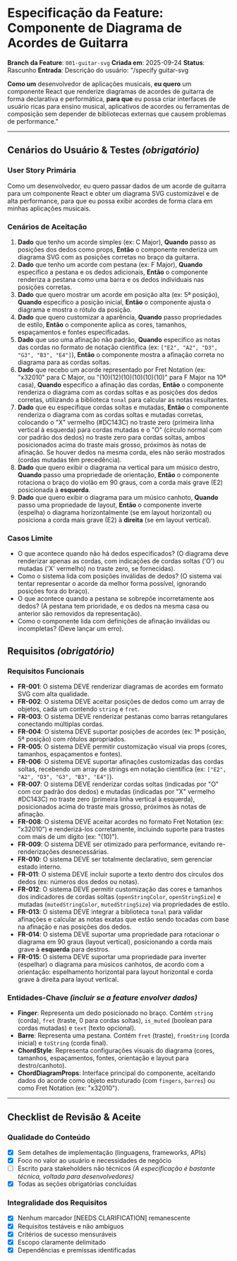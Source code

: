 # Especificação da Feature: Componente de Diagrama de Acordes de Guitarra

**Branch da Feature**: `001-guitar-svg`
**Criada em**: 2025-09-24
**Status**: Rascunho
**Entrada**: Descrição do usuário: "/specify guitar-svg

**Como um** desenvolvedor de aplicações musicais, **eu quero** um componente React que renderize diagramas de acordes de guitarra de forma declarativa e performática, **para que** eu possa criar interfaces de usuário ricas para ensino musical, aplicativos de acordes ou ferramentas de composição sem depender de bibliotecas externas que causem problemas de performance."

---

## Cenários do Usuário & Testes _(obrigatório)_

### User Story Primária

Como um desenvolvedor, eu quero passar dados de um acorde de guitarra para um componente React e obter um diagrama SVG customizável e de alta performance, para que eu possa exibir acordes de forma clara em minhas aplicações musicais.

### Cenários de Aceitação

1.  **Dado** que tenho um acorde simples (ex: C Major), **Quando** passo as posições dos dedos como props, **Então** o componente renderiza um diagrama SVG com as posições corretas no braço da guitarra.
2.  **Dado** que tenho um acorde com pestana (ex: F Major), **Quando** especifico a pestana e os dedos adicionais, **Então** o componente renderiza a pestana como uma barra e os dedos individuais nas posições corretas.
3.  **Dado** que quero mostrar um acorde em posição alta (ex: 5ª posição), **Quando** especifico a posição inicial, **Então** o componente ajusta o diagrama e mostra o rótulo da posição.
4.  **Dado** que quero customizar a aparência, **Quando** passo propriedades de estilo, **Então** o componente aplica as cores, tamanhos, espaçamentos e fontes especificadas.
5.  **Dado** que uso uma afinação não padrão, **Quando** especifico as notas das cordas no formato de notação científica (ex: `["E2", "A2", "D3", "G3", "B3", "E4"]`), **Então** o componente mostra a afinação correta no diagrama para as cordas soltas.
6.  **Dado** que recebo um acorde representado por Fret Notation (ex: "x32010" para C Major, ou "(10)(12)(10)(10)(10)(10)" para F Major na 10ª casa), **Quando** especifico a afinação das cordas, **Então** o componente renderiza o diagrama com as cordas soltas e as posições dos dedos corretas, utilizando a biblioteca `tonal` para calcular as notas resultantes.
7.  **Dado** que eu especifique cordas soltas e mutadas, **Então** o componente renderiza o diagrama com as cordas soltas e mutadas corretas, colocando o "X" vermelho (#DC143C) no traste zero (primeira linha vertical à esquerda) para cordas mutadas e o "O" (círculo normal com cor padrão dos dedos) no traste zero para cordas soltas, ambos posicionados acima do traste mais grosso, próximos às notas de afinação. Se houver dedos na mesma corda, eles não serão mostrados (cordas mutadas têm precedência).
8.  **Dado** que quero exibir o diagrama na vertical para um músico destro, **Quando** passo uma propriedade de orientação, **Então** o componente rotaciona o braço do violão em 90 graus, com a corda mais grave (E2) posicionada à **esquerda**.
9.  **Dado** que quero exibir o diagrama para um músico canhoto, **Quando** passo uma propriedade de layout, **Então** o componente inverte (espelha) o diagrama horizontalmente (se em layout horizontal) ou posiciona a corda mais grave (E2) à **direita** (se em layout vertical).

### Casos Limite

- O que acontece quando não há dedos especificados? (O diagrama deve renderizar apenas as cordas, com indicações de cordas soltas ('O') ou mutadas ('X' vermelho) no traste zero, se fornecidas).
- Como o sistema lida com posições inválidas de dedos? (O sistema vai tentar representar o acorde da melhor forma possível, ignorando posições fora do braço).
- O que acontece quando a pestana se sobrepõe incorretamente aos dedos? (A pestana tem prioridade, e os dedos na mesma casa ou anterior são removidos da representação).
- Como o componente lida com definições de afinação inválidas ou incompletas? (Deve lançar um erro).

## Requisitos _(obrigatório)_

### Requisitos Funcionais

- **FR-001**: O sistema DEVE renderizar diagramas de acordes em formato SVG com alta qualidade.
- **FR-002**: O sistema DEVE aceitar posições de dedos como um array de objetos, cada um contendo `string` e `fret`.
- **FR-003**: O sistema DEVE renderizar pestanas como barras retangulares conectando múltiplas cordas.
- **FR-004**: O sistema DEVE suportar posições de acordes (ex: 1ª posição, 5ª posição) com rótulos apropriados.
- **FR-005**: O sistema DEVE permitir customização visual via props (cores, tamanhos, espaçamentos e fontes).
- **FR-006**: O sistema DEVE suportar afinações customizadas das cordas soltas, recebendo um array de strings em notação científica (ex: `["E2", "A2", "D3", "G3", "B3", "E4"]`).
- **FR-007**: O sistema DEVE renderizar cordas soltas (indicadas por "O" com cor padrão dos dedos) e mutadas (indicadas por "X" vermelho #DC143C) no traste zero (primeira linha vertical à esquerda), posicionados acima do traste mais grosso, próximos às notas de afinação.
- **FR-008**: O sistema DEVE aceitar acordes no formato Fret Notation (ex: "x32010") e renderizá-los corretamente, incluindo suporte para trastes com mais de um dígito (ex: "(10)").
- **FR-009**: O sistema DEVE ser otimizado para performance, evitando re-renderizações desnecessárias.
- **FR-010**: O sistema DEVE ser totalmente declarativo, sem gerenciar estado interno.
- **FR-011**: O sistema DEVE incluir suporte a texto dentro dos círculos dos dedos (ex: números dos dedos ou notas).
- **FR-012**: O sistema DEVE permitir customização das cores e tamanhos dos indicadores de cordas soltas (`openStringColor`, `openStringSize`) e mutadas (`mutedStringColor`, `mutedStringSize`) via propriedades de estilo.
- **FR-013**: O sistema DEVE integrar a biblioteca `tonal` para validar afinações e calcular as notas exatas que estão sendo tocadas com base na afinação e nas posições dos dedos.
- **FR-014**: O sistema DEVE suportar uma propriedade para rotacionar o diagrama em 90 graus (layout vertical), posicionando a corda mais grave à **esquerda** para destros.
- **FR-015**: O sistema DEVE suportar uma propriedade para inverter (espelhar) o diagrama para músicos canhotos, de acordo com a orientação: espelhamento horizontal para layout horizontal e corda grave à direita para layout vertical.

### Entidades-Chave _(incluir se a feature envolver dados)_

- **Finger**: Representa um dedo posicionado no braço. Contém `string` (corda), `fret` (traste, 0 para cordas soltas), `is_muted` (boolean para cordas mutadas) e `text` (texto opcional).
- **Barre**: Representa uma pestana. Contém `fret` (traste), `fromString` (corda inicial) e `toString` (corda final).
- **ChordStyle**: Representa configurações visuais do diagrama (cores, tamanhos, espaçamentos, fontes, orientação e layout para destro/canhoto).
- **ChordDiagramProps**: Interface principal do componente, aceitando dados do acorde como objeto estruturado (com `fingers`, `barres`) ou como Fret Notation (ex: "x32010").

---

## Checklist de Revisão & Aceite

### Qualidade do Conteúdo

- [x] Sem detalhes de implementação (linguagens, frameworks, APIs)
- [x] Foco no valor ao usuário e necessidades de negócio
- [ ] Escrito para stakeholders não técnicos _(A especificação é bastante técnica, voltada para desenvolvedores)_
- [x] Todas as seções obrigatórias concluídas

### Integralidade dos Requisitos

- [x] Nenhum marcador [NEEDS CLARIFICATION] remanescente
- [x] Requisitos testáveis e não ambíguos
- [x] Critérios de sucesso mensuráveis
- [x] Escopo claramente delimitado
- [x] Dependências e premissas identificadas

